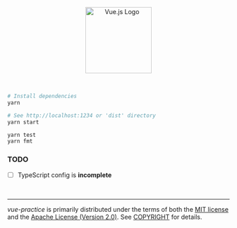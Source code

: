 <p align=center>
  <img width=150 src="https://vuejs.org/images/logo.png" alt="Vue.js Logo">
</p>

&nbsp;

```bash
# Install dependencies
yarn

# See http://localhost:1234 or 'dist' directory
yarn start

yarn test
yarn fmt
```

### TODO
- [ ] TypeScript config is **incomplete**

&nbsp;

--------
*vue-practice* is primarily distributed under the terms of both the [MIT
license] and the [Apache License (Version 2.0)]. See [COPYRIGHT] for details.

[MIT license]: LICENSE-MIT
[Apache License (Version 2.0)]: LICENSE-APACHE
[COPYRIGHT]: COPYRIGHT
